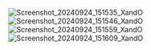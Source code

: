 ![Screenshot_20240924_151535_XandO](https://github.com/user-attachments/assets/7abcb52b-deb4-43d3-a143-f9534c0e5a99)
![Screenshot_20240924_151546_XandO](https://github.com/user-attachments/assets/284cd5f7-f2db-4f7c-8e45-10eac8ac726f)
![Screenshot_20240924_151559_XandO](https://github.com/user-attachments/assets/91f79563-7372-4c2b-bc3d-e9f191a2496c)
![Screenshot_20240924_151609_XandO](https://github.com/user-attachments/assets/80f270a7-367b-46b2-9395-9f9670e42af4)

